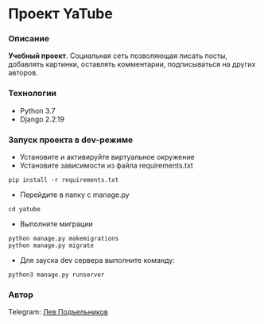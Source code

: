 # Проект YaTube

### Описание
**Учебный проект**. Социальная сеть позволяющая писать посты, добавлять картинки, оставлять комментарии, подписываться на других авторов.
### Технологии 
- Python 3.7 
- Django 2.2.19 
### Запуск проекта в dev-режиме 
- Установите и активируйте виртуальное окружение 
- Установите зависимости из файла requirements.txt
```
pip install -r requirements.txt
```
- Перейдите в папку с manage.py
```
cd yatube
```
- Выполните миграции
```
python manage.py makemigrations
python manage.py migrate
```

- Для зауска dev сервера выполните команду: 
```
python3 manage.py runserver
``` 
### Автор
Telegram: [Лев Подъельников](https://t.me/podlev)
